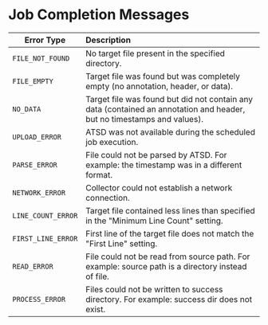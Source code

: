 # Job Completion Messages

| **Error Type** | **Description** |
|---|:---|
`FILE_NOT_FOUND` | No target file present in the specified directory.
`FILE_EMPTY` | Target file was found but was completely empty (no annotation, header, or data).
`NO_DATA` | Target file was found but did not contain any data (contained an annotation and header, but no timestamps and values).
`UPLOAD_ERROR` | ATSD was not available during the scheduled job execution.
`PARSE_ERROR` | File could not be parsed by ATSD. For example: the timestamp was in a different format.
`NETWORK_ERROR` | Collector could not establish a network connection.
`LINE_COUNT_ERROR` | Target file contained less lines than specified in the "Minimum Line Count" setting.
`FIRST_LINE_ERROR` | First line of the target file does not match the "First Line" setting.
`READ_ERROR` | File could not be read from source path. For example: source path is a directory instead of file.
`PROCESS_ERROR` | Files could not be written to success directory. For example: success dir does not exist.
